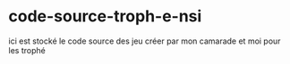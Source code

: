 # code-source-troph-e-nsi
ici est stocké le code source des jeu créer par mon camarade et moi pour les trophé
